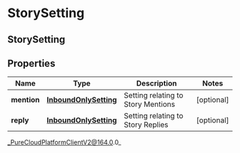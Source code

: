 # StorySetting

## StorySetting

## Properties

|Name | Type | Description | Notes|
|------------ | ------------- | ------------- | -------------|
| **mention** | [**InboundOnlySetting**](InboundOnlySetting) | Setting relating to Story Mentions | [optional] |
| **reply** | [**InboundOnlySetting**](InboundOnlySetting) | Setting relating to Story Replies | [optional] |



_PureCloudPlatformClientV2@164.0.0_
